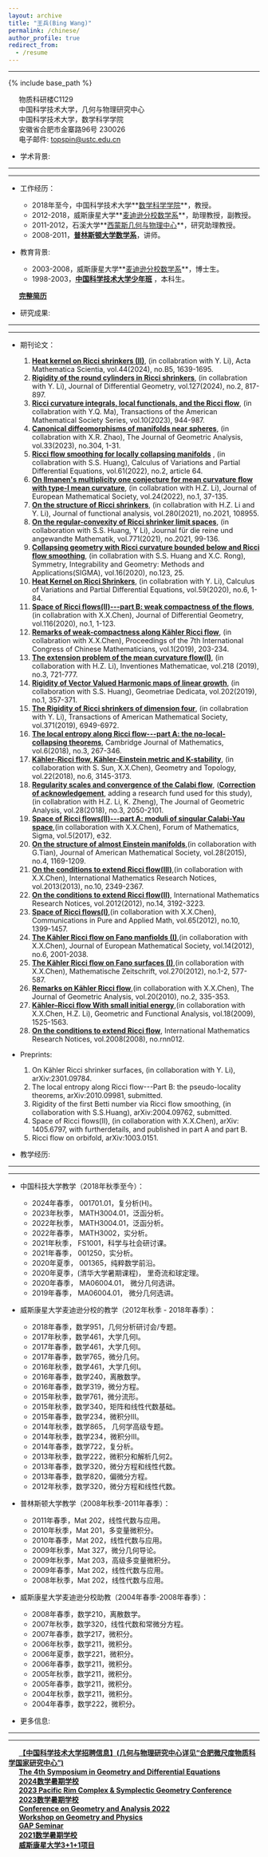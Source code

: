 ```yaml
---
layout: archive
title: "王兵(Bing Wang)"
permalink: /chinese/
author_profile: true
redirect_from:
  - /resume
---
```





---

{% include base_path %}


&ensp;&ensp;&ensp;物质科研楼C1129  
&ensp;&ensp;&ensp;中国科学技术大学，几何与物理研究中心  
&ensp;&ensp;&ensp;中国科学技术大学，数学科学学院  
&ensp;&ensp;&ensp;安徽省合肥市金寨路96号 230026                  
&ensp;&ensp;&ensp;电子邮件: topspin@ustc.edu.cn


- 学术背景:
---

---

- 工作经历：
   - 2018年至今，中国科学技术大学**[数学科学学院](https://math.ustc.edu.cn/main.htm)**，教授。
   - 2012-2018，威斯康星大学**[麦迪逊分校数学系](https://www.math.wisc.edu/)**，助理教授，副教授。
   - 2011-2012，石溪大学**[西蒙斯几何与物理中心](https://scgp.stonybrook.edu/)**，研究助理教授。
   - 2008-2011，**[普林斯顿大学数学系](https://www.math.princeton.edu/)**，讲师。
    
- 教育背景:
   - 2003-2008，威斯康星大学**[麦迪逊分校数学系](https://math.ustc.edu.cn/new/main.psp)**，博士生。
   - 1998-2003，**[中国科学技术大学少年班](https://sgy.ustc.edu.cn/)** ，本科生。
 
&ensp;&ensp;&ensp;**[完整简历](https://USTCwangbing.github.io/fi1es/CV2024.pdf)**


- 研究成果:
---

---

- 期刊论文：
   
   1. **[Heat kernel on Ricci shrinkers (II)](https://link.springer.com/article/10.1007/s10473-024-0502-7)**, (in collabration with Y. Li), Acta Mathematica Scientia, vol.44(2024), no.B5, 1639-1695.  
   2. **[Rigidity of the round cylinders in Ricci shrinkers](https://projecteuclid.org/journals/journal-of-differential-geometry/volume-127/issue-2/Rigidity-of-the-round-cylinders-in-Ricci-shrinkers/10.4310/jdg/1717772425.short)**, (in collabration with Y. Li), Journal of Differential Geometry, vol.127(2024), no.2, 817-897.  
   3. **[Ricci curvature integrals, local functionals, and the Ricci flow](https://www.ams.org/journals/btran/2023-10-27/S2330-0000-2023-00155-8/)**, (in collabration with Y.Q. Ma), Transactions of the American Mathematical Society Series, vol.10(2023), 944-987.  
   4. **[Canonical diffeomorphisms of manifolds near spheres](https://link.springer.com/article/10.1007/s12220-023-01375-x)**, (in collabration with X.R. Zhao), The Journal of Geometric Analysis, vol.33(2023), no.304, 1-31.   
   5. **[Ricci flow smoothing for locally collapsing manifolds](https://link.springer.com/content/pdf/10.1007/s00526-021-02176-2.pdf)** , (in collabration with S.S. Huang), Calculus of Variations and Partial Differential Equations, vol.61(2022), no.2, article 64.  
   6. **[On Ilmanen's multiplicity one conjecture for mean curvature flow with type-I mean curvature](https://ems.press/journals/jems/articles/1393833)**, (in collabration with H.Z. Li), Journal of European Mathematical Society, vol.24(2022), no.1, 37-135.  
   7. **[On the structure of Ricci shrinkers](https://www.sciencedirect.com/science/article/pii/S0022123621000379?dgcid=author)**, (in collabration with H.Z. Li and Y. Li), Journal of functional analysis, vol.280(2021), no.2021, 108955.  
   8. ​​**[On the regular-convexity of Ricci shrinker limit spaces](https://www.degruyter.com/document/doi/10.1515/crelle-2020-0021/html)**, (in collaboration with S.S. Huang, Y Li),  Journal für die reine und angewandte Mathematik, vol.771(2021), no.2021, 99-136.  
   9. **[Collapsing geometry with Ricci curvature bounded below and Ricci flow smoothing](https://www.emis.de/journals/SIGMA/2020/123/sigma20-123.pdf)**, (in collabration with S.S. Huang and X.C. Rong), Symmetry, Integrability and Geometry: Methods and Applications(SIGMA), vol.16(2020), no.123, 25.   
   10. **[​​Heat Kernel on Ricci Shrinkers](https://link.springer.com/article/10.1007/s00526-020-01861-y)**, (in collabration with Y. Li), Calculus of Variations and Partial Differential Equations, vol.59(2020), no.6, 1-84.   
   11. **[Space of Ricci flows(II)---part B: weak compactness of the flows](https://projecteuclid.org/journals/journal-of-differential-geometry/volume-116/issue-1/Space-of-Ricci-flows-IIPart-B--Weak-compactness-of/10.4310/jdg/1599271253.full)**, (in collabration with X.X.Chen), Journal of Differential Geometry, vol.116(2020), no.1, 1-123.   
   12. **[Remarks of weak-compactness along Kähler Ricci flow](http://staff.ustc.edu.cn/~topspin/paper/89510-297_chapter13.pdf)**, (in collabration with X.X.Chen), Proceedings of the 7th International Congress of Chinese Mathematicians, vol.1(2019), 203-234.   
   13. **[The extension problem of the mean curvature flow(I)](https://link.springer.com/article/10.1007/s00222-019-00893-2)**, (in collaboration with H.Z. Li), Inventiones Mathematicae, vol.218 (2019), no.3, 721-777.   
   14. **[Rigidity of Vector Valued Harmonic maps of linear growth](https://link.springer.com/article/10.1007/s10711-018-0418-2)**, (in collaboration with S.S. Huang), Geometriae Dedicata, vol.202(2019), no.1, 357-371.    
   15. **[The Rigidity of Ricci shrinkers of dimension four](https://www.ams.org/journals/tran/2019-371-10/S0002-9947-2019-07539-6/home.html)**, (in collabration with Y. Li), Transactions of American Mathematical Society, vol.371(2019), 6949-6972.
   16. **[The local entropy along Ricci flow---part A: the no-local-collapsing theorems](https://intlpress.com/site/pub/pages/journals/items/cjm/content/vols/0006/0003/a002/index.php)**, Cambridge Journal of Mathematics, vol.6(2018), no.3, 267-346.  
   17. **[Kähler-Ricci flow, Kähler-Einstein metric and K-stability](https://projecteuclid.org/euclid.gt/1538186735)**, (in collaboration with S. Sun, X.X.Chen), Geometry and Topology, vol.22(2018), no.6, 3145-3173.  
   18. **[Regularity scales and convergence of the Calabi flow](https://link.springer.com/article/10.1007/s12220-017-9896-y)**, (**[Correction of acknowledgement](https://link.springer.com/article/10.1007/s12220-018-0066-7)**, adding a research fund used for this study), (in collabration with H.Z. Li, K. Zheng), The Journal of Geometric Analysis, vol.28(2018), no.3, 2050-2101.   
   19. **[Space of Ricci flows(II)---part A: moduli of singular Calabi-Yau space](https://www.cambridge.org/core/journals/forum-of-mathematics-sigma/article/space-of-ricci-flows-iipart-a-moduli-of-singular-calabiyau-spaces/20442DF6AB4061F875A02251E9A1ADBB)**,(in collaboration with X.X.Chen), Forum of Mathematics, Sigma, vol.5(2017), e32.   
   20. **[On the structure of almost Einstein manifolds](https://www.ams.org/journals/jams/2015-28-04/S0894-0347-2015-00834-7/home.html)**,(in collaboration with G.Tian), Journal of American Mathematical Society, vol.28(2015), no.4, 1169-1209.
   21. **[On the conditions to extend Ricci flow(III)](https://academic.oup.com/imrn/article-abstract/2013/10/2349/837339)**,(in collaboration with X.X.Chen), International Mathematics Research Notices, vol.2013(2013), no.10, 2349-2367.   
   22. **[On the conditions to extend Ricci flow(II)](https://academic.oup.com/imrn/article-abstract/2012/14/3192/739499?redirectedFrom=fulltext)**, International Mathematics Research Notices, vol.2012(2012), no.14, 3192-3223.   
   23. **[Space of Ricci flows(I)](https://onlinelibrary.wiley.com/doi/abs/10.1002/cpa.21414)**,(in collaboration with X.X.Chen), Communications in Pure and Applied Math, vol.65(2012), no.10, 1399-1457.   
   24. **[The Kähler Ricci flow on Fano manfiolds (I)](https://ems.press/journals/jems/articles/5229)**,(in collaboration with X.X.Chen), Journal of European Mathematical Society, vol.14(2012), no.6, 2001-2038.   
   25. **[The Kähler Ricci flow on Fano surfaces (I)](https://link.springer.com/article/10.1007/s00209-010-0813-3)**,(in collaboration with X.X.Chen), Mathematische Zeitschrift, vol.270(2012), no.1-2, 577-587.   
   26. **[Remarks on Kähler Ricci flow](https://link.springer.com/article/10.1007/s12220-009-9113-8)**,(in collaboration with X.X.Chen), The Journal of Geometric Analysis, vol.20(2010), no.2, 335-353.   
   27. **[Kähler–Ricci flow With small initial energy](https://link.springer.com/article/10.1007/s00039-008-0690-7)**,(in collaboration with X.X.Chen, H.Z. Li), Geometric and Functional Analysis, vol.18(2009), 1525-1563.   
   28. **[On the conditions to extend Ricci flow](https://academic.oup.com/imrn/article-abstract/doi/10.1093/imrn/rnn012/691696)**, International Mathematics Research Notices, vol.2008(2008), no.rnn012.

- Preprints:
   1. On Kähler Ricci shrinker surfaces, (in collaboration with Y. Li), arXiv:2301.09784.
   2. The local entropy along Ricci flow---Part B: the pseudo-locality theorems, arXiv:2010.09981, submitted.
   3. Rigidity of the first Betti number via Ricci flow smoothing, (in collaboration with S.S.Huang), arXiv:2004.09762, submitted.
   4. Space of Ricci flows(II), (in collaboration with X.X.Chen), arXiv: 1405.6797, with furtherdetails, and published in part A and part B.
   5. Ricci flow on orbifold, arXiv:1003.0151.


- 教学经历:
---

---

- 中国科技大学教学（2018年秋季至今）：
   - 2024年春季， 001701.01，复分析(H)。
   - 2023年秋季， MATH3004.01，泛函分析。
   - 2022年秋季， MATH3004.01，泛函分析。
   - 2022年春季， MATH3002，实分析。
   - 2021年秋季， FS1001，科学与社会研讨课。
   - 2021年春季， 001250，实分析。
   - 2020年夏季， 001365，纯粹数学前沿。
   - 2020年夏季，(清华大学暑期课程)， 里奇流和球定理。
   - 2020年春季， MA06004.01， 微分几何选讲。
   - 2019年春季， MA06004.01， 微分几何选讲。

 - 威斯康星大学麦迪逊分校的教学（2012年秋季 - 2018年春季）：
   - 2018年春季，数学951，几何分析研讨会/专题。
   - 2017年秋季，数学461，大学几何I。
   - 2017年春季，数学461，大学几何I。
   - 2017年春季，数学765，微分几何。
   - 2016年秋季，数学461，大学几何I。
   - 2016年春季，数学240，离散数学。
   - 2016年春季，数学319，微分方程。
   - 2015年秋季，数学761，微分流形。
   - 2015年秋季，数学340，矩阵和线性代数基础。
   - 2015年春季，数学234，微积分III。
   - 2014年秋季，数学865， 几何学高级专题。
   - 2014年秋季，数学234，微积分III。
   - 2014年春季，数学722，复分析。
   - 2013年秋季，数学222，微积分和解析几何2。
   - 2013年春季，数学320，微分方程和线性代数。
   - 2013年春季，数学820，偏微分方程。
   - 2012年秋季，数学320，微分方程和线性代数。

- 普林斯顿大学教学（2008年秋季-2011年春季）：
   - 2011年春季，Mat 202，线性代数与应用。
   - 2010年秋季，Mat 201，多变量微积分。
   - 2010年春季，Mat 202，线性代数与应用。
   - 2009年秋季，Mat 327，微分几何导论。
   - 2009年秋季，Mat 203，高级多变量微积分。
   - 2009年春季，Mat 202，线性代数与应用。
   - 2008年秋季，Mat 202，线性代数与应用。

- 威斯康星大学麦迪逊分校助教（2004年春季-2008年春季）：
   - 2008年春季，数学210，离散数学。
   - 2007年秋季，数学320，线性代数和常微分方程。
   - 2007年春季，数学217，微积分。
   - 2006年秋季，数学211，微积分。
   - 2006年夏季，数学221，微积分。
   - 2006年春季，数学211，微积分。
   - 2005年秋季，数学211，微积分。
   - 2005年春季，数学211，微积分。
   - 2004年秋季，数学211，微积分。
   - 2004年春季，数学222，微积分。

- 更多信息:
---

---

&ensp;&ensp;&ensp;**[【中国科学技术大学招聘信息】(几何与物理研究中心详见“合肥微尺度物质科学国家研究中心”)](https://employment.ustc.edu.cn/cn/indexnews.aspx?sign=635487875427187007#wcd)**  
&ensp;&ensp;&ensp;**[The 4th Symposium in Geometry and Differential Equations](https://fsgde.casconf.cn/)**  
&ensp;&ensp;&ensp;**[2024数学暑期学校](https://igp.ustc.edu.cn/2024/0409/c28839a637608/page.htm)**  
&ensp;&ensp;&ensp;**[2023 Pacific Rim Complex & Symplectic Geometry Conference](https://2023prcsg.casconf.cn/)**  
&ensp;&ensp;&ensp;**[2023数学暑期学校](https://igp.ustc.edu.cn/2023/0410/c28839a598247/page.htm)**  
&ensp;&ensp;&ensp;**[Conference on Geometry and Analysis 2022](https://igp.ustc.edu.cn/2022/0602/c28837a557076/page.htm)**  
&ensp;&ensp;&ensp;**[Workshop on Geometry and Physics](http://staff.ustc.edu.cn/~topspin/index-conference.html)**  
&ensp;&ensp;&ensp;**[GAP Seminar](http://staff.ustc.edu.cn/~xinw09/)**   
&ensp;&ensp;&ensp;**[2021数学暑期学校](https://igp.ustc.edu.cn/2024/0115/c28839a628331/page.htm)**  
&ensp;&ensp;&ensp;**[威斯康星大学3+1+1项目](https://oic.ustc.edu.cn/?post_type=news&p=10154)**  



